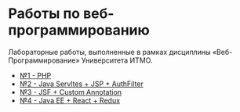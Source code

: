 # Работы по веб-программированию
Лабораторные работы, выполненные в рамках дисциплины «Веб-Программирование» Университета ИТМО.

- [№1 - PHP](/lab1)
- [№2 - Java Servltes + JSP + AuthFilter](/lab2)
- [№3 - JSF + Custom Annotation](/lab3)
- [№4 - Java EE + React + Redux](/lab4)
